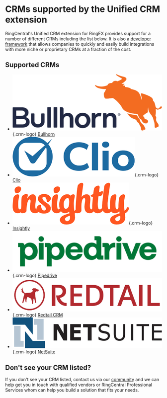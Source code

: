 # CRMs supported by the Unified CRM extension

RingCentral's Unified CRM extension for RingEX provides support for a number of different CRMs including the list below. It is also a [developer framework](../developers/index.md) that allows companies to quickly and easily build integrations with more niche or proprietary CRMs at a fraction of the cost. 

## Supported CRMs

<div class="grid cards" markdown>

-    ![Bullhorn Logo](../img/bullhorn-logo.png){.crm-logo}
     [Bullhorn](bullhorn.md)
-    ![Clio Logo](../img/clio-logo.png){.crm-logo} 
     [Clio](clio.md)
-    ![Insightly Logo](../img/insightly-logo.png){.crm-logo} 
     [Insightly](insightly.md)
-    ![Pipedrive Logo](../img/pipedrive-logo.png){.crm-logo} 
     [Pipedrive](pipedrive.md)
-    ![Redtail Logo](../img/redtail-logo.png){.crm-logo} 
     [Redtail CRM](redtail.md)
-    ![NetSuite Logo](../img/netsuite-logo.png){.crm-logo} 
     [NetSuite](netsuite.md)

</div>

## Don't see your CRM listed?

If you don't see your CRM listed, contact us via our [community](https://community.ringcentral.com) and we can help get you in touch with qualified vendors or RingCentral Professional Services whom can help you build a solution that fits your needs.
